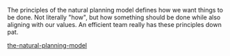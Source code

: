 The principles of the natural planning model defines how we want things to be done. Not literally "how", but how something should be done while also aligning with our values. An efficient team really has these principles down pat.

[the-natural-planning-model](the-natural-planning-model.md)